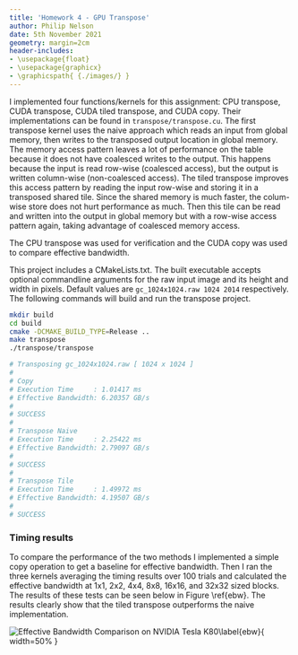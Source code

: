 ```yaml
---
title: 'Homework 4 - GPU Transpose'
author: Philip Nelson
date: 5th November 2021
geometry: margin=2cm
header-includes:
- \usepackage{float}
- \usepackage{graphicx}
- \graphicspath{ {./images/} }
---
```


I implemented four functions/kernels for this assignment: CPU transpose, CUDA transpose, CUDA tiled transpose, and CUDA copy. Their implementations can be found in `transpose/transpose.cu`. The first transpose kernel uses the naive approach which reads an input from global memory, then writes to the transposed output location in global memory. The memory access pattern leaves a lot of performance on the table because it does not have coalesced writes to the output. This happens because the input is read row-wise (coalesced access), but the output is written column-wise (non-coalesced access). The tiled transpose improves this access pattern by reading the input row-wise and storing it in a transposed shared tile. Since the shared memory is much faster, the colum-wise store does not hurt performance as much. Then this tile can be read and written into the output in global memory but with a row-wise access pattern again, taking advantage of coalesced memory access.

The CPU transpose was used for verification and the CUDA copy was used to compare effective bandwidth.

This project includes a CMakeLists.txt. The built executable accepts optional commandline arguments for the raw input image and its height and width in pixels. Default values are `gc_1024x1024.raw 1024 2014` respectively. The following commands will build and run the transpose project.

```bash
mkdir build
cd build
cmake -DCMAKE_BUILD_TYPE=Release ..
make transpose
./transpose/transpose

# Transposing gc_1024x1024.raw [ 1024 x 1024 ]
# 
# Copy
# Execution Time     : 1.01417 ms
# Effective Bandwidth: 6.20357 GB/s
# 
# SUCCESS
# 
# Transpose Naive
# Execution Time     : 2.25422 ms
# Effective Bandwidth: 2.79097 GB/s
# 
# SUCCESS
# 
# Transpose Tile
# Execution Time     : 1.49972 ms
# Effective Bandwidth: 4.19507 GB/s
# 
# SUCCESS
```

### Timing results

To compare the performance of the two methods I implemented a simple copy operation to get a baseline for effective bandwidth. Then I ran the three kernels averaging the timing results over 100 trials and calculated the effective bandwidth at 1x1, 2x2, 4x4, 8x8, 16x16, and 32x32 sized blocks. The results of these tests can be seen below in Figure \ref{ebw}. The results clearly show that the tiled transpose outperforms the naive implementation.

![Effective Bandwidth Comparison on NVIDIA Tesla K80\label{ebw}](./images/plot.png){ width=50% }
